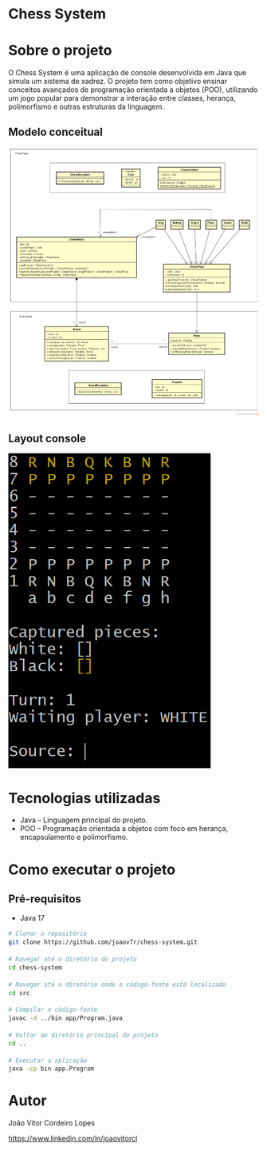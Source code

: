 # Chess System

# Sobre o projeto

O Chess System é uma aplicação de console desenvolvida em Java que simula um sistema de xadrez. O projeto tem como objetivo ensinar conceitos avançados de programação orientada a objetos (POO), utilizando um jogo popular para demonstrar a interação entre classes, herança, polimorfismo e outras estruturas da linguagem.

## Modelo conceitual
![Modelo Conceitual](https://github.com/joaov7r/assets/blob/main/pics/chess-system-domainmodel.png)

## Layout console
![Console](https://github.com/joaov7r/assets/blob/main/pics/chess-system-consolepic.png) 

# Tecnologias utilizadas

- Java – Linguagem principal do projeto.
- POO – Programação orientada a objetos com foco em herança, encapsulamento e polimorfismo.

# Como executar o projeto

## Pré-requisitos

- Java 17

```bash
# Clonar o repositório
git clone https://github.com/joaov7r/chess-system.git

# Navegar até o diretório do projeto
cd chess-system

# Navegar até o diretório onde o código-fonte está localizado
cd src

# Compilar o código-fonte
javac -d ../bin app/Program.java

# Voltar ao diretório principal do projeto
cd ..

# Executar a aplicação
java -cp bin app.Program
```

# Autor

João Vitor Cordeiro Lopes

https://www.linkedin.com/in/joaovitorcl
